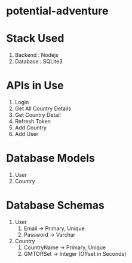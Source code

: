 # potential-adventure

# Stack Used
1. Backend : Nodejs
2. Database : SQLite3

# APIs in Use
1. Login 
2. Get All Country Details
3. Get Country Detail
4. Refresh Token
5. Add Country
6. Add User

# Database Models
1. User
2. Country

# Database Schemas
1. User
    1. Email -> Primary, Unique
    2. Password -> Varchar
2. Country
    1. CountryName -> Primary, Unique
    2. GMTOffSet -> Integer (Offset in Seconds)